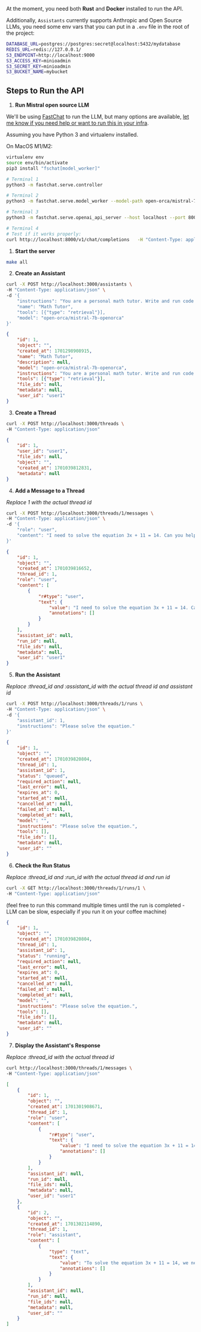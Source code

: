 

At the moment, you need both **Rust** and **Docker** installed to run the API.

Additionally, `Assistants` currently supports Anthropic and Open Source LLMs, you need some env vars that you can put in a `.env` file in the root of the project:

```bash
DATABASE_URL=postgres://postgres:secret@localhost:5432/mydatabase
REDIS_URL=redis://127.0.0.1/
S3_ENDPOINT=http://localhost:9000
S3_ACCESS_KEY=minioadmin
S3_SECRET_KEY=minioadmin
S3_BUCKET_NAME=mybucket
```

## Steps to Run the API

1. **Run Mistral open source LLM**

We'll be using [FastChat](https://github.com/lm-sys/FastChat) to run the LLM, but many options are available, [let me know if you need help or want to run this in your infra](mailto:hi@louis030195.com).

Assuming you have Python 3 and virtualenv installed.

On MacOS M1/M2:

```bash
virtualenv env
source env/bin/activate
pip3 install "fschat[model_worker]"

# Terminal 1
python3 -m fastchat.serve.controller

# Terminal 2
python3 -m fastchat.serve.model_worker --model-path open-orca/mistral-7b-openorca --device mps --load-8bit

# Terminal 3
python3 -m fastchat.serve.openai_api_server --host localhost --port 8000

# Terminal 4
# Test if it works properly:
curl http://localhost:8000/v1/chat/completions   -H "Content-Type: application/json"   -d '{"model": "mistral-7b-openorca","messages": [{"role": "user", "content": "Hello! What is your name?"}]}' 
```

1. **Start the server**

```bash
make all
```

2. **Create an Assistant** 

```bash
curl -X POST http://localhost:3000/assistants \
-H "Content-Type: application/json" \
-d '{
    "instructions": "You are a personal math tutor. Write and run code to answer math questions.",
    "name": "Math Tutor",
    "tools": [{"type": "retrieval"}],
    "model": "open-orca/mistral-7b-openorca"
}'
```
```json
{
    "id": 1,
    "object": "",
    "created_at": 1701298908915,
    "name": "Math Tutor",
    "description": null,
    "model": "open-orca/mistral-7b-openorca",
    "instructions": "You are a personal math tutor. Write and run code to answer math questions.",
    "tools": [{"type": "retrieval"}],
    "file_ids": null,
    "metadata": null,
    "user_id": "user1"
}
```

3. **Create a Thread**

```bash
curl -X POST http://localhost:3000/threads \
-H "Content-Type: application/json"
```
```json
{
    "id": 1,
    "user_id": "user1",
    "file_ids": null,
    "object": "",
    "created_at": 1701039812831,
    "metadata": null
}
```
4. **Add a Message to a Thread**

*Replace 1 with the actual thread id*

```bash
curl -X POST http://localhost:3000/threads/1/messages \
-H "Content-Type: application/json" \
-d '{
    "role": "user",
    "content": "I need to solve the equation 3x + 11 = 14. Can you help me?"
}'
```
```json
{
    "id": 1,
    "object": "",
    "created_at": 1701039816652,
    "thread_id": 1,
    "role": "user",
    "content": [
        {
            "r#type": "user",
            "text": {
                "value": "I need to solve the equation 3x + 11 = 14. Can you help me?",
                "annotations": []
            }
        }
    ],
    "assistant_id": null,
    "run_id": null,
    "file_ids": null,
    "metadata": null,
    "user_id": "user1"
}
```
5. **Run the Assistant**

*Replace :thread_id and :assistant_id with the actual thread id and assistant id*

```bash
curl -X POST http://localhost:3000/threads/1/runs \
-H "Content-Type: application/json" \
-d '{
    "assistant_id": 1,
    "instructions": "Please solve the equation."
}'
```
```json
{
    "id": 1,
    "object": "",
    "created_at": 1701039820804,
    "thread_id": 1,
    "assistant_id": 1,
    "status": "queued",
    "required_action": null,
    "last_error": null,
    "expires_at": 0,
    "started_at": null,
    "cancelled_at": null,
    "failed_at": null,
    "completed_at": null,
    "model": "",
    "instructions": "Please solve the equation.",
    "tools": [],
    "file_ids": [],
    "metadata": null,
    "user_id": ""
}
```
6. **Check the Run Status**

*Replace :thread_id and :run_id with the actual thread id and run id*

```bash
curl -X GET http://localhost:3000/threads/1/runs/1 \
-H "Content-Type: application/json"
```
(feel free to run this command multiple times until the run is completed - LLM can be slow, especially if you run it on your coffee machine)
```json
{
    "id": 1,
    "object": "",
    "created_at": 1701039820804,
    "thread_id": 1,
    "assistant_id": 1,
    "status": "running",
    "required_action": null,
    "last_error": null,
    "expires_at": 0,
    "started_at": null,
    "cancelled_at": null,
    "failed_at": null,
    "completed_at": null,
    "model": "",
    "instructions": "Please solve the equation.",
    "tools": [],
    "file_ids": [],
    "metadata": null,
    "user_id": ""
}
```
7. **Display the Assistant's Response**

*Replace :thread_id with the actual thread id*

```bash
curl http://localhost:3000/threads/1/messages \
-H "Content-Type: application/json"
```
```json
[
    {
        "id": 1,
        "object": "",
        "created_at": 1701301908671,
        "thread_id": 1,
        "role": "user",
        "content": [
            {
                "r#type": "user",
                "text": {
                    "value": "I need to solve the equation 3x + 11 = 14. Can you help me?",
                    "annotations": []
                }
            }
        ],
        "assistant_id": null,
        "run_id": null,
        "file_ids": null,
        "metadata": null,
        "user_id": "user1"
    },
    {
        "id": 2,
        "object": "",
        "created_at": 1701302114890,
        "thread_id": 1,
        "role": "assistant",
        "content": [
            {
                "type": "text",
                "text": {
                    "value": "To solve the equation 3x + 11 = 14, we need to isolate the variable x. Here's the step-by-step reasoning:\n\n1. Our goal is to find the value of x that makes the equation true.\n2. First, let's subtract 11 from both sides of the equation to isolate the term with the variable (3x) on one side:\n   3x + 11 - 11 = 14 - 11\n   \n   This simplifies to:\n   3x = 3\n\n3. Now, divide both sides of the equation by 3 to get the value of x:\n   (3x) / 3 = 3 / 3\n\n   This simplifies to:\n   x = 1\n\nSo the solution to the equation is x = 1.",
                    "annotations": []
                }
            }
        ],
        "assistant_id": null,
        "run_id": null,
        "file_ids": null,
        "metadata": null,
        "user_id": ""
    }
]
```
